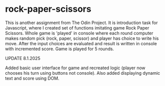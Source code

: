 # rock-paper-scissors
This is another assignment from The Odin Project. It is introduction task for Javascript, where I created set of functions imitating game Rock Paper Scissors. Whole game is 'played' in console where each round computer makes random pick (rock, paper, scissor) and player has choice to write his move. After the input choices are evaluated and result is written in console with incremented score. Game is played for 5 rounds.


UPDATE 8.1.2025

Added basic user interface for game and recreated logic (player now chooses his turn using buttons not console). Also added displaying dynamic text and score using DOM.